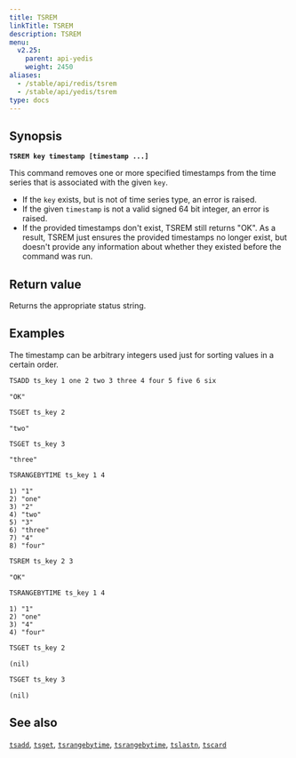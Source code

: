 ```yaml
---
title: TSREM
linkTitle: TSREM
description: TSREM
menu:
  v2.25:
    parent: api-yedis
    weight: 2450
aliases:
  - /stable/api/redis/tsrem
  - /stable/api/yedis/tsrem
type: docs
---
```


## Synopsis

**`TSREM key timestamp [timestamp ...]`**

This command removes one or more specified timestamps from the time series that is associated with the given `key`.

- If the `key` exists, but is not of time series type, an error is raised.
- If the given `timestamp` is not a valid signed 64 bit integer, an error is raised.
- If the provided timestamps don't exist, TSREM still returns "OK". As a result, TSREM just ensures the provided timestamps no longer exist, but doesn't provide any information about whether they existed before the command was run.

## Return value

Returns the appropriate status string.

## Examples

The timestamp can be arbitrary integers used just for sorting values in a certain order.

```sh
TSADD ts_key 1 one 2 two 3 three 4 four 5 five 6 six
```

```
"OK"
```

```sh
TSGET ts_key 2
```

```
"two"
```

```sh
TSGET ts_key 3
```

```
"three"
```

```sh
TSRANGEBYTIME ts_key 1 4
```

```
1) "1"
2) "one"
3) "2"
4) "two"
5) "3"
6) "three"
7) "4"
8) "four"
```

```sh
TSREM ts_key 2 3
```

```
"OK"
```

```sh
TSRANGEBYTIME ts_key 1 4
```

```
1) "1"
2) "one"
3) "4"
4) "four"
```

```sh
TSGET ts_key 2
```

```
(nil)
```

```sh
TSGET ts_key 3
```

```
(nil)
```

## See also

[`tsadd`](../tsadd/), [`tsget`](../tsget/), [`tsrangebytime`](../tsrangebytime/),
[`tsrangebytime`](../tsrangebytime/), [`tslastn`](../tslastn/), [`tscard`](../tscard/)
